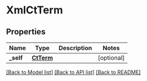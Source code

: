 # XmlCtTerm

## Properties
Name | Type | Description | Notes
------------ | ------------- | ------------- | -------------
**_self** | [**CtTerm**](CtTerm.md) |  | [optional] 

[[Back to Model list]](../README.md#documentation-for-models) [[Back to API list]](../README.md#documentation-for-api-endpoints) [[Back to README]](../README.md)


